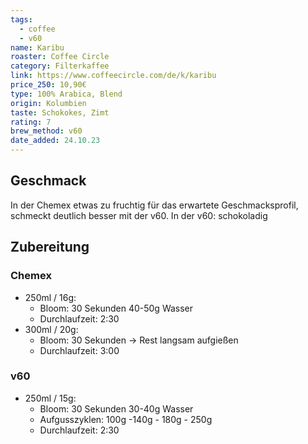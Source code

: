 ```yaml
---
tags:
  - coffee
  - v60
name: Karibu
roaster: Coffee Circle
category: Filterkaffee
link: https://www.coffeecircle.com/de/k/karibu
price_250: 10,90€
type: 100% Arabica, Blend
origin: Kolumbien
taste: Schokokes, Zimt
rating: 7
brew_method: v60
date_added: 24.10.23
---
```


## Geschmack
In der Chemex etwas zu fruchtig für das erwartete Geschmacksprofil, schmeckt deutlich besser mit der v60. 
In der v60: schokoladig

## Zubereitung

### Chemex 
* 250ml / 16g: 
	* Bloom: 30 Sekunden 40-50g Wasser
	* Durchlaufzeit: 2:30
*  300ml / 20g: 
	* Bloom: 30 Sekunden -> Rest langsam aufgießen 
	* Durchlaufzeit: 3:00

### v60
* 250ml / 15g: 
	* Bloom: 30 Sekunden 30-40g Wasser
	* Aufgusszyklen: 100g -140g - 180g - 250g
	* Durchlaufzeit: 2:30